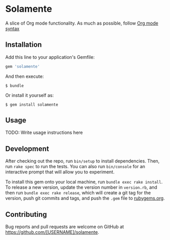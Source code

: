 # Solamente

A slice of Org mode functionality. As much as possible, follow [Org mode
syntax](https://orgmode.org/worg/dev/org-syntax.html)

## Installation

Add this line to your application's Gemfile:

```ruby
gem 'solamente'
```

And then execute:

    $ bundle

Or install it yourself as:

    $ gem install solamente

## Usage

TODO: Write usage instructions here

## Development

After checking out the repo, run `bin/setup` to install dependencies. Then, run `rake spec` to run the tests. You can also run `bin/console` for an interactive prompt that will allow you to experiment.

To install this gem onto your local machine, run `bundle exec rake install`. To release a new version, update the version number in `version.rb`, and then run `bundle exec rake release`, which will create a git tag for the version, push git commits and tags, and push the `.gem` file to [rubygems.org](https://rubygems.org).

## Contributing

Bug reports and pull requests are welcome on GitHub at https://github.com/[USERNAME]/solamente.
